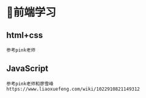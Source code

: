 # 📘前端学习
## html+css
```
参考pink老师
```
## JavaScript
```
参考pink老师和廖雪峰
https://www.liaoxuefeng.com/wiki/1022910821149312
```